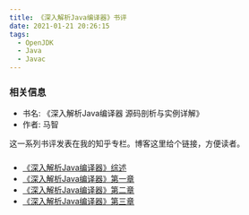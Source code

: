 ```yaml
---
title: 《深入解析Java编译器》书评
date: 2021-01-21 20:26:15
tags:
  - OpenJDK
  - Java
  - Javac
---
```


### 相关信息
- 书名: 《深入解析Java编译器 源码剖析与实例详解》
- 作者: 马智

这一系列书评发表在我的知乎专栏。博客这里给个链接，方便读者。

###
- [《深入解析Java编译器》综述](https://zhuanlan.zhihu.com/p/345207940)
- [《深入解析Java编译器》第一章](https://zhuanlan.zhihu.com/p/345256496)
- [《深入解析Java编译器》第二章](https://zhuanlan.zhihu.com/p/345447896)
- [《深入解析Java编译器》第三章](https://zhuanlan.zhihu.com/p/345518878)

